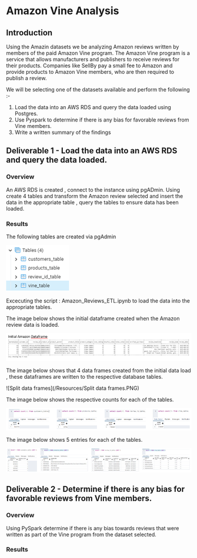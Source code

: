 # Amazon Vine Analysis

## Introduction

Using the Amazin datasets we be analyzing Amazon reviews written by members of the paid Amazon Vine program. The Amazon Vine program is a service that allows manufacturers and publishers to receive reviews for their products. Companies like SellBy pay a small fee to Amazon and provide products to Amazon Vine members, who are then required to publish a review.

We will be selecting one of the datasets available and perform the following :- 

1) Load the data into an AWS RDS and query the data loaded using Postgres.
2) Use Pyspark to determine if there is any bias for favorable reviews from Vine members.
3) Write a written summary of the findings

## Deliverable 1 - Load the data into an AWS RDS and query the data loaded.

### Overview

An AWS RDS is created , connect to the instance using pgADmin. Using create 4 tables and transform the Amazon review selected and insert the data in the appropriate table , query the tables to ensure data has been loaded.

### Results

The following tables are created via pgAdmin

![pgAdmin Tables](/Resources/Tables.png)

Excecuting the script : Amazon_Reviews_ETL.ipynb to load the data into the appropriate tables.

The image below shows the initial dataframe created when the Amazon review data is loaded.

![Initial DF](/Resources/initial_df.PNG)

The image below shows that 4 data frames created from the initial data load , these dataframes are written to the respective database tables.

![Split data frames](/Resources/Split data frames.PNG)

The image below shows the respective counts for each of the tables.

![Table counts](/Resources/SQL_Counts.PNG)

The image below shows 5 entries for each of the tables.

![Table counts](/Resources/Queries.PNG)

## Deliverable 2 - Determine if there is any bias for favorable reviews from Vine members.

### Overview

Using PySpark determine if there is any bias towards reviews that were written as part of the Vine program from the dataset selected.

### Results


